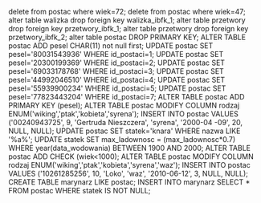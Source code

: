 delete from postac where wiek=72;
delete from postac where wiek=47;
alter table walizka drop foreign key walizka_ibfk_1;
alter table przetwory drop foreign key przetwory_ibfk_1;
alter table przetwory drop foreign key przetwory_ibfk_2;
alter table postac DROP  PRIMARY KEY;
ALTER TABLE postac ADD pesel CHAR(11) not null first;
UPDATE postac SET pesel='80031543936' WHERE id_postaci=1;
UPDATE postac SET pesel='20300199369' WHERE id_postaci=2;
UPDATE postac SET pesel='69033178768' WHERE id_postaci=3;
UPDATE postac SET pesel='44992046510' WHERE id_postaci=4;
UPDATE postac SET pesel='55939900234' WHERE id_postaci=5;
UPDATE postac SET pesel='77823443204' WHERE id_postaci=7;
ALTER TABLE postac ADD PRIMARY KEY (pesel);
ALTER TABLE postac MODIFY COLUMN rodzaj ENUM('wiking','ptak','kobieta','syrena');
INSERT INTO postac VALUES ('00240943725', 9, 'Gertruda Nieszczera', 'syrena', '2000-04
-09', 20, NULL, NULL);
UPDATE postac SET statek='knara' WHERE nazwa LIKE '%a%';
UPDATE statek SET max_ladownosc = (max_ladownosc*0.7) WHERE year(data_wodowania) BETWEEN 1900 AND 2000;
ALTER TABLE postac ADD CHECK (wiek<1000);
ALTER TABLE postac MODIFY COLUMN rodzaj ENUM('wiking','ptak','kobieta','syrena','waz');
INSERT INTO postac VALUES ('10261285256', 10, 'Loko', 'waz', '2010-06-12', 3, NULL, NULL);
CREATE TABLE marynarz LIKE postac;
INSERT INTO marynarz SELECT * FROM postac WHERE statek IS NOT NULL;
